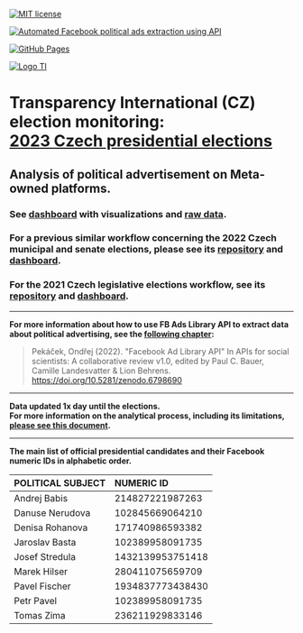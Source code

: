 [![MIT license](https://img.shields.io/badge/License-MIT-blue.svg)](https://lbesson.mit-license.org/)

[![Automated Facebook political ads extraction using API](https://github.com/opop999/TI_monitoring_fb_political_ads_2023/actions/workflows/fb_political_ads_extract.yml/badge.svg)](https://github.com/opop999/TI_monitoring_fb_political_ads_2023/actions/workflows/fb_political_ads_extract.yml)

[![GitHub Pages](https://github.com/opop999/TI_monitoring_fb_political_ads_2023/actions/workflows/pages/pages-build-deployment/badge.svg)](https://github.com/opop999/TI_monitoring_fb_political_ads_2023/actions/workflows/pages/pages-build-deployment)

[![Logo TI](https://www.transparentnivolby.cz/hrad2023/wp-content/themes/prezident2023/images/logo2023.svg)](https://www.transparentnivolby.cz/hrad2023/)

# Transparency International (CZ) election monitoring: <br> [2023 Czech presidential elections](https://www.transparentnivolby.cz/komunalni-senat2022/)

## Analysis of political advertisement on Meta-owned platforms.

### See [dashboard](https://opop999.github.io/TI_monitoring_fb_political_ads_2023/) with visualizations and [raw data](https://github.com/opop999/TI_monitoring_fb_political_ads_2023/tree/master/data).

### For a previous similar workflow concerning the 2022 Czech municipal and senate elections, please see its [repository](https://github.com/opop999/TI_monitoring_fb_political_ads_2022) and [dashboard](https://opop999.github.io/TI_monitoring_fb_political_ads_2022/).

### For the 2021 Czech legislative elections workflow, see its [repository](https://github.com/opop999/TI_monitoring_fb_political_ads_2021) and [dashboard](https://opop999.github.io/TI_monitoring_fb_political_ads_2021/).


------------------------------------------------------------------------

**For more information about how to use FB Ads Library API to extract data about political advertising, see the [following chapter](https://bookdown.org/paul/apis_for_social_scientists/facebook-ad-library-api.html):**

> Pekáček, Ondřej (2022). "Facebook Ad Library API" In APIs for social scientists: A collaborative review v1.0, edited by Paul C. Bauer, Camille Landesvatter & Lion Behrens. <https://doi.org/10.5281/zenodo.6798690>

------------------------------------------------------------------------

**Data updated 1x day until the elections.** <br> **For more information on the analytical process, including its limitations, [please see this document](README_appendix_variables_explained.md).**

------------------------------------------------------------------------

**The main list of official presidential candidates and their Facebook numeric IDs in alphabetic order.**

| **POLITICAL SUBJECT**                | **NUMERIC ID**  |
|:-------------------------------------|:----------------|
|Andrej Babis    |214827221987263  |
|Danuse Nerudova |102845669064210  |
|Denisa Rohanova |171740986593382  |
|Jaroslav Basta  |102389958091735  |
|Josef Stredula  |1432139953751418 |
|Marek Hilser    |280411075659709  |
|Pavel Fischer   |1934837773438430 |
|Petr Pavel      |102389958091735  |
|Tomas Zima      |236211929833146  |

